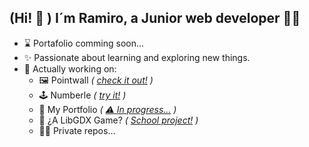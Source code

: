 ## (Hi! 👋 ) I´m Ramiro, a Junior web developer 👨‍💻

- ⌛ Portafolio comming soon...
- ✨ Passionate about learning and exploring new things.
- 🔭 Actually working on:
  -  🖼️ Pointwall *( [check it out!](https://github.com/pointwall/pointwall) )*
  -  🕹️ Numberle  *( [try it!](https://numberle-app.deno.dev/) )*
  -  🦕 My Portfolio *( [⚠️ In progress...](https://astro-portfolio-omega.vercel.app/) )*
  -  👀 ¿A LibGDX Game? *( [School project!](https://github.com/argr4n/libgdx-shoot-em-up) )*
  -  🕵🏻 Private repos...
<!--
- 🔭 I’m currently working on ... automatic last commit project?
-->
